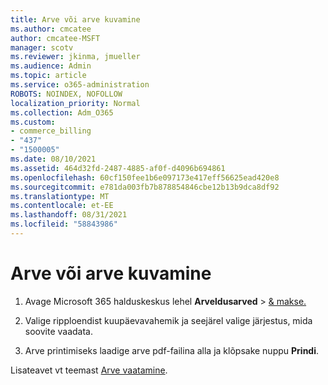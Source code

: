 ```yaml
---
title: Arve või arve kuvamine
ms.author: cmcatee
author: cmcatee-MSFT
manager: scotv
ms.reviewer: jkinma, jmueller
ms.audience: Admin
ms.topic: article
ms.service: o365-administration
ROBOTS: NOINDEX, NOFOLLOW
localization_priority: Normal
ms.collection: Adm_O365
ms.custom:
- commerce_billing
- "437"
- "1500005"
ms.date: 08/10/2021
ms.assetid: 464d32fd-2487-4885-af0f-d4096b694861
ms.openlocfilehash: 60cf150fee1b6e097173e417eff56625ead420e8
ms.sourcegitcommit: e781da003fb7b878854846cbe12b13b9dca8df92
ms.translationtype: MT
ms.contentlocale: et-EE
ms.lasthandoff: 08/31/2021
ms.locfileid: "58843986"
---
```

# <a name="view-my-bill-or-invoice"></a>Arve või arve kuvamine

1. Avage Microsoft 365 halduskeskus lehel **Arveldusarved** \> [& makse.](https://go.microsoft.com/fwlink/p/?linkid=848039)

2. Valige ripploendist kuupäevavahemik ja seejärel valige järjestus, mida soovite vaadata.

3. Arve printimiseks laadige arve pdf-failina alla ja klõpsake nuppu **Prindi**.

Lisateavet vt teemast [Arve vaatamine](https://docs.microsoft.com/microsoft-365/commerce/billing-and-payments/view-your-bill-or-invoice).
